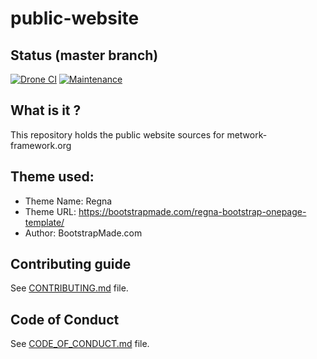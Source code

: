 # public-website

[//]: # (automatically generated from https://github.com/metwork-framework/resources/blob/master/cookiecutter/_%7B%7Bcookiecutter.repo%7D%7D/README.md)

## Status (master branch)
[![Drone CI](http://metwork-framework.org:8000/api/badges/metwork-framework/public-website/status.svg)](http://metwork-framework.org:8000/metwork-framework/public-website)
[![Maintenance](https://github.com/metwork-framework/resources/blob/master/badges/maintained.svg)]()

## What is it ?

This repository holds the public website sources for metwork-framework.org

## Theme used:

- Theme Name: Regna
- Theme URL: https://bootstrapmade.com/regna-bootstrap-onepage-template/
- Author: BootstrapMade.com




## Contributing guide

See [CONTRIBUTING.md](CONTRIBUTING.md) file.



## Code of Conduct

See [CODE_OF_CONDUCT.md](CODE_OF_CONDUCT.md) file.


